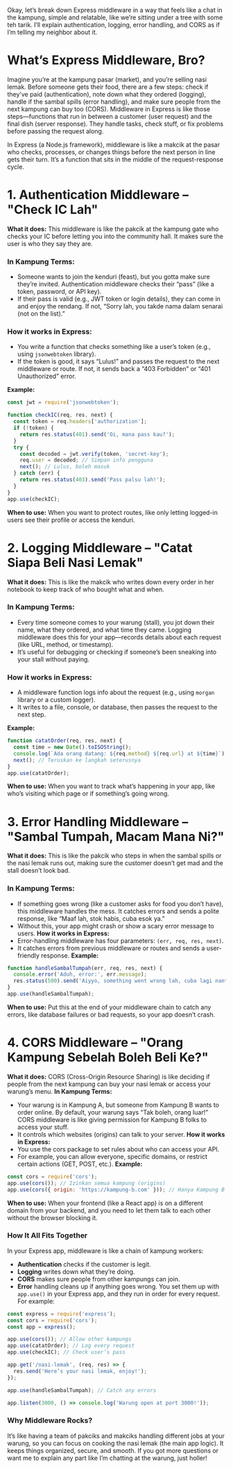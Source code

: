 Okay, let’s break down Express middleware in a way that feels like a chat in the kampung, simple and relatable, like we’re sitting under a tree with some teh tarik. I’ll explain authentication, logging, error handling, and CORS as if I’m telling my neighbor about it.

# What’s Express Middleware, Bro?
Imagine you’re at the kampung pasar (market), and you’re selling nasi lemak. Before someone gets their food, there are a few steps: check if they’ve paid (authentication), note down what they ordered (logging), handle if the sambal spills (error handling), and make sure people from the next kampung can buy too (CORS). Middleware in Express is like those steps—functions that run in between a customer (user request) and the final dish (server response). They handle tasks, check stuff, or fix problems before passing the request along.

In Express (a Node.js framework), middleware is like a makcik at the pasar who checks, processes, or changes things before the next person in line gets their turn. It’s a function that sits in the middle of the request-response cycle.

# 1. Authentication Middleware – "Check IC Lah"
**What it does:** This middleware is like the pakcik at the kampung gate who checks your IC before letting you into the community hall. It makes sure the user is who they say they are.
### In Kampung Terms:
* Someone wants to join the kenduri (feast), but you gotta make sure they’re invited. Authentication middleware checks their “pass” (like a token, password, or API key).
* If their pass is valid (e.g., JWT token or login details), they can come in and enjoy the rendang. If not, “Sorry lah, you takde nama dalam senarai (not on the list).”
### How it works in Express:
* You write a function that checks something like a user’s token (e.g., using `jsonwebtoken` library).
* If the token is good, it says “Lulus!” and passes the request to the next middleware or route. If not, it sends back a “403 Forbidden” or “401 Unauthorized” error.

**Example:**
```javascript
const jwt = require('jsonwebtoken');

function checkIC(req, res, next) {
  const token = req.headers['authorization'];
  if (!token) {
    return res.status(401).send('Oi, mana pass kau?');
  }
  try {
    const decoded = jwt.verify(token, 'secret-key');
    req.user = decoded; // Simpan info pengguna
    next(); // Lulus, boleh masuk
  } catch (err) {
    return res.status(403).send('Pass palsu lah!');
  }
}
app.use(checkIC);
```
**When to use:** When you want to protect routes, like only letting logged-in users see their profile or access the kenduri.

# 2. Logging Middleware – "Catat Siapa Beli Nasi Lemak"
**What it does:** This is like the makcik who writes down every order in her notebook to keep track of who bought what and when.
### In Kampung Terms:
* Every time someone comes to your warung (stall), you jot down their name, what they ordered, and what time they came. Logging middleware does this for your app—records details about each request (like URL, method, or timestamp).
* It’s useful for debugging or checking if someone’s been sneaking into your stall without paying.
### How it works in Express:
* A middleware function logs info about the request (e.g., using `morgan` library or a custom logger).
* It writes to a file, console, or database, then passes the request to the next step.

**Example:**
```javascript
function catatOrder(req, res, next) {
  const time = new Date().toISOString();
  console.log(`Ada orang datang: ${req.method} ${req.url} at ${time}`);
  next(); // Teruskan ke langkah seterusnya
}
app.use(catatOrder);
```
**When to use:** When you want to track what’s happening in your app, like who’s visiting which page or if something’s going wrong.

# 3. Error Handling Middleware – "Sambal Tumpah, Macam Mana Ni?"
**What it does:** This is like the pakcik who steps in when the sambal spills or the nasi lemak runs out, making sure the customer doesn’t get mad and the stall doesn’t look bad.
### In Kampung Terms:
* If something goes wrong (like a customer asks for food you don’t have), this middleware handles the mess. It catches errors and sends a polite response, like “Maaf lah, stok habis, cuba esok ya.”
* Without this, your app might crash or show a scary error message to users.
**How it works in Express:**
* Error-handling middleware has four parameters: `(err, req, res, next)`.
* It catches errors from previous middleware or routes and sends a user-friendly response.
**Example:**
```javascript
function handleSambalTumpah(err, req, res, next) {
  console.error('Aduh, error:', err.message);
  res.status(500).send('Aiyyo, something went wrong lah, cuba lagi nanti.');
}
app.use(handleSambalTumpah);
```
**When to use:** Put this at the end of your middleware chain to catch any errors, like database failures or bad requests, so your app doesn’t crash.

# 4. CORS Middleware – "Orang Kampung Sebelah Boleh Beli Ke?"
**What it does:** CORS (Cross-Origin Resource Sharing) is like deciding if people from the next kampung can buy your nasi lemak or access your warung’s menu.
**In Kampung Terms:**
* Your warung is in Kampung A, but someone from Kampung B wants to order online. By default, your warung says “Tak boleh, orang luar!” CORS middleware is like giving permission for Kampung B folks to access your stuff.
* It controls which websites (origins) can talk to your server.
**How it works in Express:**
* You use the cors package to set rules about who can access your API.
* For example, you can allow everyone, specific domains, or restrict certain actions (GET, POST, etc.).
**Example:**
```javascript
const cors = require('cors');
app.use(cors()); // Izinkan semua kampung (origins)
app.use(cors({ origin: 'https://kampung-b.com' })); // Hanya Kampung B boleh masuk
```
**When to use:** When your frontend (like a React app) is on a different domain from your backend, and you need to let them talk to each other without the browser blocking it.

### How It All Fits Together
In your Express app, middleware is like a chain of kampung workers:
* **Authentication** checks if the customer is legit.
* **Logging** writes down what they’re doing.
* **CORS** makes sure people from other kampungs can join.
* **Error** handling cleans up if anything goes wrong.
You set them up with `app.use()` in your Express app, and they run in order for every request. For example:
```javascript
const express = require('express');
const cors = require('cors');
const app = express();

app.use(cors()); // Allow other kampungs
app.use(catatOrder); // Log every request
app.use(checkIC); // Check user’s pass

app.get('/nasi-lemak', (req, res) => {
  res.send('Here’s your nasi lemak, enjoy!');
});

app.use(handleSambalTumpah); // Catch any errors

app.listen(3000, () => console.log('Warung open at port 3000!'));
```
### Why Middleware Rocks?
It’s like having a team of pakciks and makciks handling different jobs at your warung, so you can focus on cooking the nasi lemak (the main app logic). It keeps things organized, secure, and smooth.
If you got more questions or want me to explain any part like I’m chatting at the warung, just holler!

